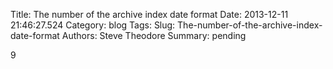Title: The number of the archive index date format
Date: 2013-12-11 21:46:27.524
Category: blog
Tags: 
Slug: The-number-of-the-archive-index-date-format
Authors: Steve Theodore
Summary: pending

9


